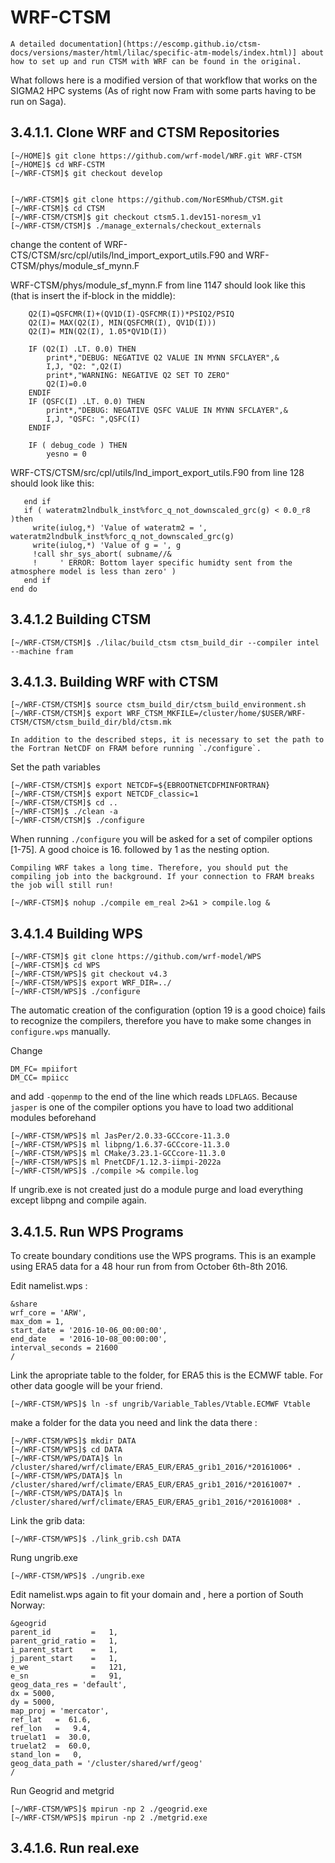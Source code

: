# WRF-CTSM 

```{keypoints} Info
A detailed documentation](https://escomp.github.io/ctsm-docs/versions/master/html/lilac/specific-atm-models/index.html)] about how to set up and run CTSM with WRF can be found in the original. 
```

What follows here is a modified version of that workflow that works on the SIGMA2 HPC systems (As of right now Fram with some parts having to be run on Saga). 

## 3.4.1.1. Clone WRF and CTSM Repositories

    [~/HOME]$ git clone https://github.com/wrf-model/WRF.git WRF-CTSM
    [~/HOME]$ cd WRF-CSTM
    [~/WRF-CTSM]$ git checkout develop
    

    [~/WRF-CTSM]$ git clone https://github.com/NorESMhub/CTSM.git
    [~/WRF-CTSM]$ cd CTSM
    [~/WRF-CTSM/CTSM]$ git checkout ctsm5.1.dev151-noresm_v1
    [~/WRF-CTSM/CTSM]$ ./manage_externals/checkout_externals


change the content of WRF-CTS/CTSM/src/cpl/utils/lnd_import_export_utils.F90 and WRF-CTSM/phys/module_sf_mynn.F 

WRF-CTSM/phys/module_sf_mynn.F from line 1147 should look like this (that is insert the if-block in the middle):

        Q2(I)=QSFCMR(I)+(QV1D(I)-QSFCMR(I))*PSIQ2/PSIQ
        Q2(I)= MAX(Q2(I), MIN(QSFCMR(I), QV1D(I)))
        Q2(I)= MIN(Q2(I), 1.05*QV1D(I))

        IF (Q2(I) .LT. 0.0) THEN
            print*,"DEBUG: NEGATIVE Q2 VALUE IN MYNN SFCLAYER",&
            I,J, "Q2: ",Q2(I)
            print*,"WARNING: NEGATIVE Q2 SET TO ZERO"
            Q2(I)=0.0
        ENDIF
        IF (QSFC(I) .LT. 0.0) THEN
            print*,"DEBUG: NEGATIVE QSFC VALUE IN MYNN SFCLAYER",&
            I,J, "QSFC: ",QSFC(I)
        ENDIF

        IF ( debug_code ) THEN
            yesno = 0

WRF-CTS/CTSM/src/cpl/utils/lnd_import_export_utils.F90 from line 128 should look like this: 

       end if
       if ( wateratm2lndbulk_inst%forc_q_not_downscaled_grc(g) < 0.0_r8 )then
         write(iulog,*) 'Value of wateratm2 = ', wateratm2lndbulk_inst%forc_q_not_downscaled_grc(g)  
         write(iulog,*) 'Value of g = ', g
         !call shr_sys_abort( subname//&                                                                                                                                                                          
         !     ' ERROR: Bottom layer specific humidty sent from the atmosphere model is less than zero' )  
       end if
    end do

## 3.4.1.2 Building CTSM

    [~/WRF-CTSM/CTSM]$ ./lilac/build_ctsm ctsm_build_dir --compiler intel --machine fram

## 3.4.1.3. Building WRF with CTSM

    [~/WRF-CTSM/CTSM]$ source ctsm_build_dir/ctsm_build_environment.sh
    [~/WRF-CTSM/CTSM]$ export WRF_CTSM_MKFILE=/cluster/home/$USER/WRF-CTSM/CTSM/ctsm_build_dir/bld/ctsm.mk

```{discussion} NETCDF
In addition to the described steps, it is necessary to set the path to the Fortran NetCDF on FRAM before running `./configure`.
```
Set the path variables

    [~/WRF-CTSM/CTSM]$ export NETCDF=${EBROOTNETCDFMINFORTRAN}
    [~/WRF-CTSM/CTSM]$ export NETCDF_classic=1
    [~/WRF-CTSM/CTSM]$ cd ..
    [~/WRF-CTSM]$ ./clean -a
    [~/WRF-CTSM/CTSM]$ ./configure

When running `./configure` you will be asked for a set of compiler options [1-75]. A good choice is 16. followed by 1 as the nesting option.

```{discussion} Compiling WRF
Compiling WRF takes a long time. Therefore, you should put the compiling job into the background. If your connection to FRAM breaks the job will still run!
```
    [~/WRF-CTSM]$ nohup ./compile em_real 2>&1 > compile.log & 
    
## 3.4.1.4 Building WPS

    [~/WRF-CTSM]$ git clone https://github.com/wrf-model/WPS
    [~/WRF-CTSM]$ cd WPS
    [~/WRF-CTSM/WPS]$ git checkout v4.3
    [~/WRF-CTSM/WPS]$ export WRF_DIR=../
    [~/WRF-CTSM/WPS]$ ./configure

The automatic creation of the configuration (option 19 is a good choice) fails to recognize the compilers, therefore you have to make some changes in `configure.wps` manually.

Change 

    DM_FC= mpiifort
    DM_CC= mpiicc
    
and add `-qopenmp` to the end of the line which reads `LDFLAGS`.
Because `jasper` is one of the compiler options you have to load two additional modules beforehand
    
    [~/WRF-CTSM/WPS]$ ml JasPer/2.0.33-GCCcore-11.3.0
    [~/WRF-CTSM/WPS]$ ml libpng/1.6.37-GCCcore-11.3.0
    [~/WRF-CTSM/WPS]$ ml CMake/3.23.1-GCCcore-11.3.0
    [~/WRF-CTSM/WPS]$ ml PnetCDF/1.12.3-iimpi-2022a
    [~/WRF-CTSM/WPS]$ ./compile >& compile.log

If ungrib.exe is not created just do a module purge and load everything except libpng and compile again. 
    
## 3.4.1.5. Run WPS Programs

To create boundary conditions use the WPS programs. This is an example using ERA5 data for a 48 hour run from from October 6th-8th 2016. 

Edit namelist.wps : 

    &share
    wrf_core = 'ARW',
    max_dom = 1,
    start_date = '2016-10-06_00:00:00',
    end_date   = '2016-10-08_00:00:00',
    interval_seconds = 21600
    /

Link the apropriate table to the folder, for ERA5 this is the ECMWF table. For other data google will be your friend. 

    [~/WRF-CTSM/WPS]$ ln -sf ungrib/Variable_Tables/Vtable.ECMWF Vtable

make a folder for the data you need and link the data there : 

    [~/WRF-CTSM/WPS]$ mkdir DATA
    [~/WRF-CTSM/WPS]$ cd DATA
    [~/WRF-CTSM/WPS/DATA]$ ln /cluster/shared/wrf/climate/ERA5_EUR/ERA5_grib1_2016/*20161006* .
    [~/WRF-CTSM/WPS/DATA]$ ln /cluster/shared/wrf/climate/ERA5_EUR/ERA5_grib1_2016/*20161007* .
    [~/WRF-CTSM/WPS/DATA]$ ln /cluster/shared/wrf/climate/ERA5_EUR/ERA5_grib1_2016/*20161008* .

Link the grib data: 

    [~/WRF-CTSM/WPS]$ ./link_grib.csh DATA

Rung ungrib.exe

    [~/WRF-CTSM/WPS]$ ./ungrib.exe

Edit namelist.wps again to fit your domain and , here a portion of South Norway: 

    &geogrid
    parent_id         =   1,
    parent_grid_ratio =   1, 
    i_parent_start    =   1,
    j_parent_start    =   1,
    e_we              =   121,
    e_sn              =   91,
    geog_data_res = 'default',
    dx = 5000,
    dy = 5000,
    map_proj = 'mercator',
    ref_lat   =  61.6,
    ref_lon   =   9.4,
    truelat1  =  30.0,
    truelat2  =  60.0,
    stand_lon =   0,
    geog_data_path = '/cluster/shared/wrf/geog'
    /

Run Geogrid and metgrid

    [~/WRF-CTSM/WPS]$ mpirun -np 2 ./geogrid.exe
    [~/WRF-CTSM/WPS]$ mpirun -np 2 ./metgrid.exe

## 3.4.1.6. Run real.exe

